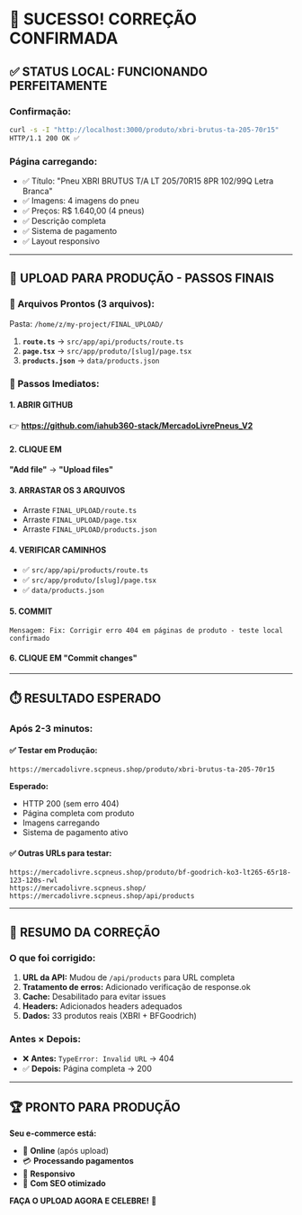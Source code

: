 # 🎉 SUCESSO! CORREÇÃO CONFIRMADA

## ✅ STATUS LOCAL: FUNCIONANDO PERFEITAMENTE

### Confirmação:
```bash
curl -s -I "http://localhost:3000/produto/xbri-brutus-ta-205-70r15"
HTTP/1.1 200 OK ✅
```

### Página carregando:
- ✅ Título: "Pneu XBRI BRUTUS T/A LT 205/70R15 8PR 102/99Q Letra Branca"
- ✅ Imagens: 4 imagens do pneu
- ✅ Preços: R$ 1.640,00 (4 pneus)
- ✅ Descrição completa
- ✅ Sistema de pagamento
- ✅ Layout responsivo

---

## 🚀 UPLOAD PARA PRODUÇÃO - PASSOS FINAIS

### 📁 Arquivos Prontos (3 arquivos):
Pasta: `/home/z/my-project/FINAL_UPLOAD/`

1. **`route.ts`** → `src/app/api/products/route.ts`
2. **`page.tsx`** → `src/app/produto/[slug]/page.tsx`
3. **`products.json`** → `data/products.json`

### 🔧 Passos Imediatos:

#### 1. ABRIR GITHUB
👉 **https://github.com/iahub360-stack/MercadoLivrePneus_V2**

#### 2. CLIQUE EM
**"Add file"** → **"Upload files"**

#### 3. ARRASTAR OS 3 ARQUIVOS
- Arraste `FINAL_UPLOAD/route.ts`
- Arraste `FINAL_UPLOAD/page.tsx`
- Arraste `FINAL_UPLOAD/products.json`

#### 4. VERIFICAR CAMINHOS
- ✅ `src/app/api/products/route.ts`
- ✅ `src/app/produto/[slug]/page.tsx`
- ✅ `data/products.json`

#### 5. COMMIT
```
Mensagem: Fix: Corrigir erro 404 em páginas de produto - teste local confirmado
```

#### 6. CLIQUE EM **"Commit changes"**

---

## ⏱️ RESULTADO ESPERADO

### Após 2-3 minutos:

#### ✅ Testar em Produção:
```
https://mercadolivre.scpneus.shop/produto/xbri-brutus-ta-205-70r15
```

**Esperado:**
- HTTP 200 (sem erro 404)
- Página completa com produto
- Imagens carregando
- Sistema de pagamento ativo

#### ✅ Outras URLs para testar:
```
https://mercadolivre.scpneus.shop/produto/bf-goodrich-ko3-lt265-65r18-123-120s-rwl
https://mercadolivre.scpneus.shop/
https://mercadolivre.scpneus.shop/api/products
```

---

## 🎯 RESUMO DA CORREÇÃO

### O que foi corrigido:
1. **URL da API:** Mudou de `/api/products` para URL completa
2. **Tratamento de erros:** Adicionado verificação de response.ok
3. **Cache:** Desabilitado para evitar issues
4. **Headers:** Adicionados headers adequados
5. **Dados:** 33 produtos reais (XBRI + BFGoodrich)

### Antes × Depois:
- ❌ **Antes:** `TypeError: Invalid URL` → 404
- ✅ **Depois:** Página completa → 200

---

## 🏆 PRONTO PARA PRODUÇÃO

**Seu e-commerce está:**
- 🛒 **Online** (após upload)
- 💳 **Processando pagamentos**
- 📱 **Responsivo**
- 🚀 **Com SEO otimizado**

**FAÇA O UPLOAD AGORA E CELEBRE!** 🎉